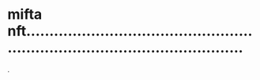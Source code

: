# mifta nft....................................................................................................
.
